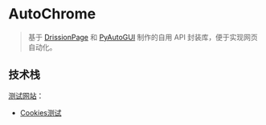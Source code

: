 # AutoChrome

> 基于 [DrissionPage](https://drissionpage.cn/browser_control/intro/)
> 和 [PyAutoGUI](https://pyautogui.readthedocs.io/en/latest/index.html) 制作的自用 API 封装库，便于实现网页自动化。

## 技术栈

[测试网站](https://httpbin.org/)：
- [Cookies测试](https://httpbin.org/cookies)

